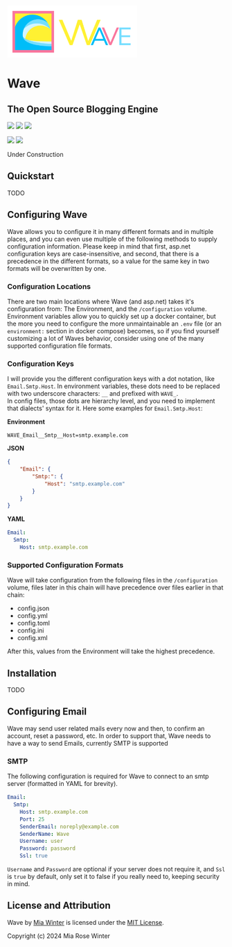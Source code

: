 <img src="./Wave/Assets/Wave%20Logo%20Transparent.png" alt="" width="300" />

# Wave
## The Open Source Blogging Engine

![](https://img.shields.io/github/license/miawinter98/Wave?color=green)
![](https://img.shields.io/github/forks/miawinter98/Wave?label=github%20forks&logo=github)
![](https://img.shields.io/github/stars/miawinter98/Wave?label=github%20stars&color=yellow&logo=github)

![](https://img.shields.io/docker/pulls/miawinter/wave?color=informational&logo=docker)
![](https://img.shields.io/docker/stars/miawinter/wave?color=yellow&logo=docker)


Under Construction

## Quickstart

TODO

## Configuring Wave

Wave allows you to configure it in many different formats and in multiple places, and 
you can even use multiple of the following methods to supply configuration information. 
Please keep in mind that first, asp.net configuration keys are case-insensitive, and second,
that there is a precedence in the different formats, so a value for the same key in two 
formats will be overwritten by one.

### Configuration Locations 

There are two main locations where Wave (and asp.net) takes it's configuration from: 
The Environment, and the `/configuration` volume. Environment variables allow you to quickly 
set up a docker container, but the more you need to configure the more unmaintainable an 
`.env` file (or an `environment:` section in docker compose) becomes, so if you find yourself 
customizing a lot of Waves behavior, consider using one of the many supported configuration 
file formats.

### Configuration Keys

I will provide you the different configuration keys with a dot notation, like `Email.Smtp.Host`.
In environment variables, these dots need to be replaced with two underscore characters: `__`
and prefixed with `WAVE_`.  
In config files, those dots are hierarchy level, and you need to implement that dialects' 
syntax for it. Here some examples for `Email.Smtp.Host`:

**Environment**

```
WAVE_Email__Smtp__Host=smtp.example.com
```

**JSON**
```json
{
    "Email": {
        "Smtp:": {
            "Host": "smtp.example.com"
        }
    }
}
```

**YAML**

```yml
Email:
  Smtp:
    Host: smtp.example.com
```

### Supported Configuration Formats

Wave will take configuration from the following files in the `/configuration` volume, files
later in this chain will have precedence over files earlier in that chain:

- config.json
- config.yml
- config.toml
- config.ini
- config.xml

After this, values from the Environment will take the highest precedence. 

## Installation

TODO

## Configuring Email

Wave may send user related mails every now and then, to confirm an account, reset a password, etc.
In order to support that, Wave needs to have a way to send Emails, currently SMTP is supported

### SMTP

The following configuration is required for Wave to connect to an smtp server 
(formatted in YAML for brevity).

```yml
Email:
  Smtp:
    Host: smtp.example.com
    Port: 25
    SenderEmail: noreply@example.com
    SenderName: Wave
    Username: user
    Password: password
    Ssl: true
```

`Username` and `Password` are optional if your server does not require it, and `Ssl` is 
`true` by default, only set it to false if you really need to, keeping security in mind.

## License and Attribution

Wave by [Mia Winter](https://miawinter.de/) is licensed under the [MIT License](https://en.wikipedia.org/wiki/MIT_License).  

Copyright (c) 2024 Mia Rose Winter